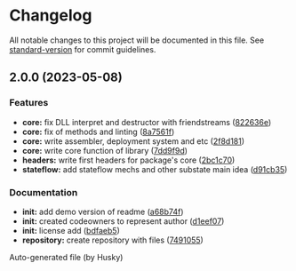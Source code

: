 # Changelog

All notable changes to this project will be documented in this file. See [standard-version](https://github.com/conventional-changelog/standard-version) for commit guidelines.

## 2.0.0 (2023-05-08)


### Features

* **core:** fix DLL interpret and destructor with friendstreams ([822636e](https://github.com/mokkapps/changelog-generator-demo/commits/822636ed83ad7e1f2fa750d057c99275917146b7))
* **core:** fix of methods and linting ([8a7561f](https://github.com/mokkapps/changelog-generator-demo/commits/8a7561f8ea8327e57ae539bfba1fe846116f0ccf))
* **core:** write assembler, deployment system and etc ([2f8d181](https://github.com/mokkapps/changelog-generator-demo/commits/2f8d181c2fb506c0eb19a1d225e354b3bfeb1bf3))
* **core:** write core function of library ([7dd9f9d](https://github.com/mokkapps/changelog-generator-demo/commits/7dd9f9d6fdd17e3849e1d8b9bf225064a3c4606b))
* **headers:** write first headers for package's core ([2bc1c70](https://github.com/mokkapps/changelog-generator-demo/commits/2bc1c70e84078c7f240d2e9595625e25f2af8808))
* **stateflow:** add stateflow mechs and other substate main idea ([d91cb35](https://github.com/mokkapps/changelog-generator-demo/commits/d91cb35d22007913b887464e026d2f4bcf7e00f5))


### Documentation

* **init:** add demo version of readme ([a68b74f](https://github.com/mokkapps/changelog-generator-demo/commits/a68b74f953902a80f6481bd66275273f5f80d693))
* **init:** created codeowners to represent author ([d1eef07](https://github.com/mokkapps/changelog-generator-demo/commits/d1eef07c41a061cf6efac9bf2ed7461c563ba282))
* **init:** license add ([bdfaeb5](https://github.com/mokkapps/changelog-generator-demo/commits/bdfaeb5026747c6da5c79d9ffc7e1848116b79fa))
* **repository:** create repository with files ([7491055](https://github.com/mokkapps/changelog-generator-demo/commits/74910555d36c3db66aa71cafa669a6794c70c9ee))

Auto-generated file (by Husky)